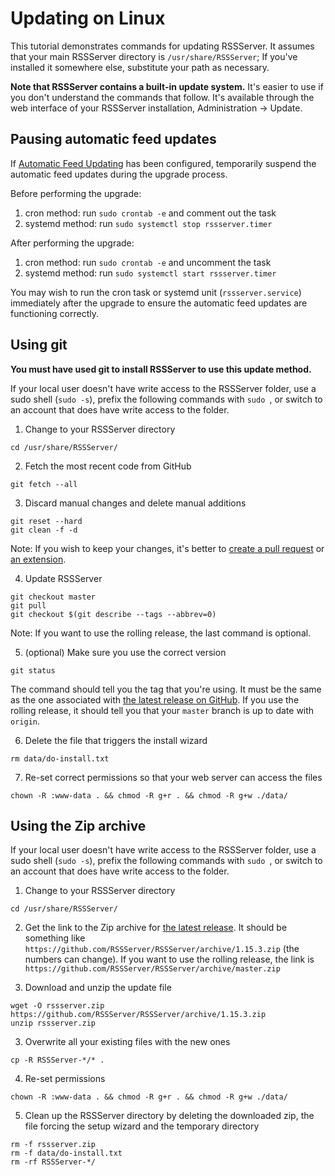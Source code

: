# Updating on Linux

This tutorial demonstrates commands for updating RSSServer. It assumes that your main RSSServer directory is `/usr/share/RSSServer`; If you've installed it somewhere else, substitute your path as necessary.

**Note that RSSServer contains a built-in update system.** It's easier to use if you don't understand the commands that follow. It's available through the web interface of your RSSServer installation, Administration → Update.

## Pausing automatic feed updates

If [Automatic Feed Updating](08_FeedUpdates.md) has been configured, temporarily suspend the automatic feed updates during the upgrade process.

Before performing the upgrade:

1. cron method: run `sudo crontab -e` and comment out the task
2. systemd method: run `sudo systemctl stop rssserver.timer`

After performing the upgrade:

1. cron method: run `sudo crontab -e` and uncomment the task
2. systemd method: run `sudo systemctl start rssserver.timer`

You may wish to run the cron task or systemd unit (`rssserver.service`) immediately after the upgrade to ensure the automatic feed updates are functioning correctly.

## Using git

**You must have used git to install RSSServer to use this update method.**

If your local user doesn't have write access to the RSSServer folder, use a sudo shell (`sudo -s`), prefix the following commands with `sudo `, or switch to an account that does have write access to the folder.

1. Change to your RSSServer directory
```
cd /usr/share/RSSServer/
```

2. Fetch the most recent code from GitHub
```
git fetch --all
```

3. Discard manual changes and delete manual additions
```
git reset --hard
git clean -f -d
```

Note: If you wish to keep your changes, it's better to [create a pull request](https://github.com/RSSServer/RSSServer/compare) or [an extension](../developers/03_Backend/05_Extensions.md).

4. Update RSSServer
```
git checkout master
git pull
git checkout $(git describe --tags --abbrev=0)
```

Note: If you want to use the rolling release, the last command is optional.

5. (optional) Make sure you use the correct version
```
git status
```

The command should tell you the tag that you're using. It must be the same as the one associated with [the latest release on GitHub](https://github.com/RSSServer/RSSServer/releases/latest). If you use the rolling release, it should tell you that your `master` branch is up to date with `origin`.

6. Delete the file that triggers the install wizard
```
rm data/do-install.txt
```

7. Re-set correct permissions so that your web server can access the files
```
chown -R :www-data . && chmod -R g+r . && chmod -R g+w ./data/
```

## Using the Zip archive

If your local user doesn't have write access to the RSSServer folder, use a sudo shell (`sudo -s`), prefix the following commands with `sudo `, or switch to an account that does have write access to the folder.

1. Change to your RSSServer directory
```
cd /usr/share/RSSServer/
```

2. Get the link to the Zip archive for [the latest release](https://github.com/RSSServer/RSSServer/releases/latest). It should be something like `https://github.com/RSSServer/RSSServer/archive/1.15.3.zip` (the numbers can change). If you want to use the rolling release, the link is `https://github.com/RSSServer/RSSServer/archive/master.zip`

3. Download and unzip the update file
```
wget -O rssserver.zip https://github.com/RSSServer/RSSServer/archive/1.15.3.zip
unzip rssserver.zip
```

3. Overwrite all your existing files with the new ones
```
cp -R RSSServer-*/* .
```

4. Re-set permissions
```
chown -R :www-data . && chmod -R g+r . && chmod -R g+w ./data/
```

5. Clean up the RSSServer directory by deleting the downloaded zip, the file forcing the setup wizard and the temporary directory
```
rm -f rssserver.zip
rm -f data/do-install.txt
rm -rf RSSServer-*/
```
